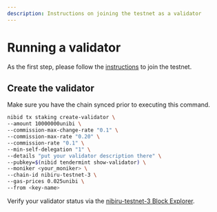 ```yaml
---
description: Instructions on joining the testnet as a validator
---
```


# Running a validator

As the first step, please follow the [instructions](testnet.md) to join the testnet.

## Create the validator

Make sure you have the chain synced prior to executing this command.

```bash
nibid tx staking create-validator \
--amount 10000000unibi \
--commission-max-change-rate "0.1" \
--commission-max-rate "0.20" \
--commission-rate "0.1" \
--min-self-delegation "1" \
--details "put your validator description there" \
--pubkey=$(nibid tendermint show-validator) \
--moniker <your_moniker> \
--chain-id nibiru-testnet-3 \
--gas-prices 0.025unibi \
--from <key-name>
```

Verify your validator status via the [nibiru-testnet-3 Block Explorer](http://ec2-54-221-169-63.compute-1.amazonaws.com:3003/validators).
